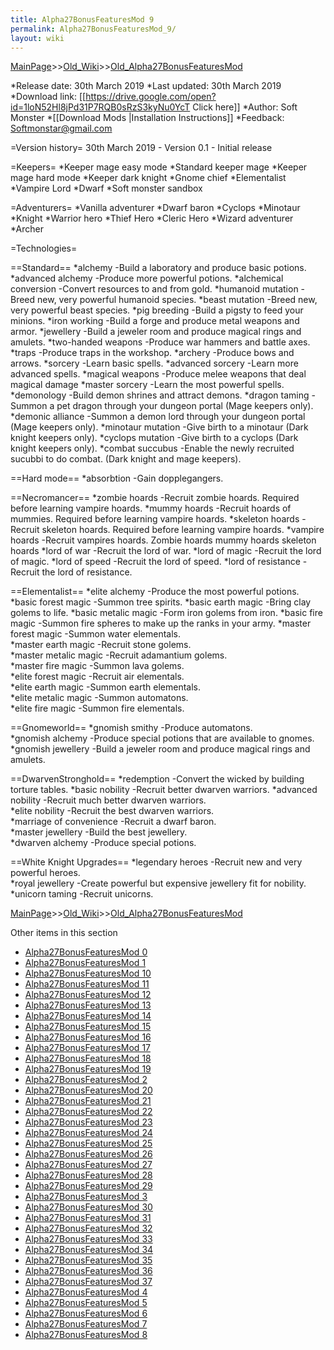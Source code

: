 ```yaml
---
title: Alpha27BonusFeaturesMod 9
permalink: Alpha27BonusFeaturesMod_9/
layout: wiki
---
```


[MainPage](/keeperrl_wiki/ "wikilink")>>[Old_Wiki](/keeperrl_wiki/Old_Wiki "wikilink")>>[Old_Alpha27BonusFeaturesMod](/keeperrl_wiki/Old_Alpha27BonusFeaturesMod "wikilink")

 
 *Release date: 30th March 2019
 *Last updated: 30th March 2019
 *Download link: [[https://drive.google.com/open?id=1loN52Hl8jPd31P7RQB0sRzS3kyNu0YcT Click here]]
 *Author: Soft Monster
 *[[Download Mods |Installation Instructions]]
 *Feedback: Softmonstar@gmail.com

=Version history=
30th March 2019 - Version 0.1 - Initial release 

=Keepers=
*Keeper mage easy mode
*Standard keeper mage
*Keeper mage hard mode
*Keeper dark knight
*Gnome chief
*Elementalist
*Vampire Lord
*Dwarf
*Soft monster sandbox

=Adventurers=
*Vanilla adventurer
*Dwarf baron
*Cyclops
*Minotaur
*Knight
*Warrior hero
*Thief Hero
*Cleric Hero
*Wizard adventurer
*Archer

=Technologies=

==Standard==
*alchemy                   -Build a laboratory and produce basic potions.
*advanced alchemy         -Produce more powerful potions.
*alchemical conversion    -Convert resources to and from gold.
*humanoid mutation        -Breed new, very powerful humanoid species.
*beast mutation           -Breed new, very powerful beast species.
*pig breeding             -Build a pigsty to feed your minions.
*iron working             -Build a forge and produce metal weapons and armor.
*jewellery                -Build a jeweler room and produce magical rings and amulets.
*two-handed weapons       -Produce war hammers and battle axes.
*traps                    -Produce traps in the workshop.
*archery                  -Produce bows and arrows.
*sorcery                  -Learn basic spells.
*advanced sorcery         -Learn more advanced spells.
*magical weapons          -Produce melee weapons that deal magical damage
*master sorcery           -Learn the most powerful spells.
*demonology               -Build demon shrines and attract demons.
*dragon taming            -Summon a pet dragon through your dungeon portal (Mage keepers only).
*demonic alliance         -Summon a demon lord through your dungeon portal (Mage keepers only).
*minotaur mutation        -Give birth to a minotaur (Dark knight keepers only).
*cyclops mutation         -Give birth to a cyclops  (Dark knight keepers only).
*combat succubus          -Enable the newly recruited sucubbi to do combat. (Dark knight and mage keepers).

==Hard mode==
*absorbtion               -Gain dopplegangers.

==Necromancer==
*zombie hoards            -Recruit zombie hoards. Required before learning vampire hoards.
*mummy hoards             -Recruit hoards of mummies. Required before learning vampire hoards.
*skeleton hoards          -Recruit skeleton hoards. Required before learning vampire hoards.
*vampire hoards           -Recruit vampires hoards. Zombie hoards mummy hoards skeleton hoards
*lord of war              -Recruit the lord of war.
*lord of magic            -Recruit the lord of magic.
*lord of speed            -Recruit the lord of speed.
*lord of resistance       -Recruit the lord of resistance.

==Elementalist==
*elite alchemy            -Produce the most powerful potions. 
*basic forest magic       -Summon tree spirits.
*basic earth magic        -Bring clay golems to life.
*basic metalic magic      -Form iron golems from iron.
*basic fire magic         -Summon fire spheres to make up the ranks in your army.
*master forest magic      -Summon water elementals.          
*master earth magic       -Recruit stone golems.             
*master metalic magic     -Recruit adamantium golems.        
*master fire magic        -Summon lava golems.               
*elite forest magic       -Recruit air elementals.                       
*elite earth magic        -Summon earth elementals.          
*elite metalic magic      -Summon automatons.                
*elite fire magic         -Summon fire elementals.           

==Gnomeworld==
*gnomish smithy           -Produce automatons.                                   
*gnomish alchemy          -Produce special potions that are available to gnomes.    
*gnomish jewellery        -Build a jeweler room and produce magical rings and amulets.

==DwarvenStronghold==
*redemption               -Convert the wicked by building torture tables.
*basic nobility           -Recruit better dwarven warriors.
*advanced nobility        -Recruit much better dwarven warriors.                   
*elite nobility           -Recruit the best dwarven warriors.                        
*marriage of convenience  -Recruit a dwarf baron.                                   
*master jewellery         -Build the best jewellery.                               
*dwarven alchemy          -Produce special potions.                               

==White Knight Upgrades==
*legendary heroes         -Recruit new and very powerful heroes.                   
*royal jewellery          -Create powerful but expensive jewellery fit for nobility.   
*unicorn taming           -Recruit unicorns.

[MainPage](/keeperrl_wiki/ "wikilink")>>[Old_Wiki](/keeperrl_wiki/Old_Wiki "wikilink")>>[Old_Alpha27BonusFeaturesMod](/keeperrl_wiki/Old_Alpha27BonusFeaturesMod "wikilink")

Other items in this section
-    [Alpha27BonusFeaturesMod 0](/keeperrl_wiki/Alpha27BonusFeaturesMod_0 "wikilink")
-    [Alpha27BonusFeaturesMod 1](/keeperrl_wiki/Alpha27BonusFeaturesMod_1 "wikilink")
-    [Alpha27BonusFeaturesMod 10](/keeperrl_wiki/Alpha27BonusFeaturesMod_10 "wikilink")
-    [Alpha27BonusFeaturesMod 11](/keeperrl_wiki/Alpha27BonusFeaturesMod_11 "wikilink")
-    [Alpha27BonusFeaturesMod 12](/keeperrl_wiki/Alpha27BonusFeaturesMod_12 "wikilink")
-    [Alpha27BonusFeaturesMod 13](/keeperrl_wiki/Alpha27BonusFeaturesMod_13 "wikilink")
-    [Alpha27BonusFeaturesMod 14](/keeperrl_wiki/Alpha27BonusFeaturesMod_14 "wikilink")
-    [Alpha27BonusFeaturesMod 15](/keeperrl_wiki/Alpha27BonusFeaturesMod_15 "wikilink")
-    [Alpha27BonusFeaturesMod 16](/keeperrl_wiki/Alpha27BonusFeaturesMod_16 "wikilink")
-    [Alpha27BonusFeaturesMod 17](/keeperrl_wiki/Alpha27BonusFeaturesMod_17 "wikilink")
-    [Alpha27BonusFeaturesMod 18](/keeperrl_wiki/Alpha27BonusFeaturesMod_18 "wikilink")
-    [Alpha27BonusFeaturesMod 19](/keeperrl_wiki/Alpha27BonusFeaturesMod_19 "wikilink")
-    [Alpha27BonusFeaturesMod 2](/keeperrl_wiki/Alpha27BonusFeaturesMod_2 "wikilink")
-    [Alpha27BonusFeaturesMod 20](/keeperrl_wiki/Alpha27BonusFeaturesMod_20 "wikilink")
-    [Alpha27BonusFeaturesMod 21](/keeperrl_wiki/Alpha27BonusFeaturesMod_21 "wikilink")
-    [Alpha27BonusFeaturesMod 22](/keeperrl_wiki/Alpha27BonusFeaturesMod_22 "wikilink")
-    [Alpha27BonusFeaturesMod 23](/keeperrl_wiki/Alpha27BonusFeaturesMod_23 "wikilink")
-    [Alpha27BonusFeaturesMod 24](/keeperrl_wiki/Alpha27BonusFeaturesMod_24 "wikilink")
-    [Alpha27BonusFeaturesMod 25](/keeperrl_wiki/Alpha27BonusFeaturesMod_25 "wikilink")
-    [Alpha27BonusFeaturesMod 26](/keeperrl_wiki/Alpha27BonusFeaturesMod_26 "wikilink")
-    [Alpha27BonusFeaturesMod 27](/keeperrl_wiki/Alpha27BonusFeaturesMod_27 "wikilink")
-    [Alpha27BonusFeaturesMod 28](/keeperrl_wiki/Alpha27BonusFeaturesMod_28 "wikilink")
-    [Alpha27BonusFeaturesMod 29](/keeperrl_wiki/Alpha27BonusFeaturesMod_29 "wikilink")
-    [Alpha27BonusFeaturesMod 3](/keeperrl_wiki/Alpha27BonusFeaturesMod_3 "wikilink")
-    [Alpha27BonusFeaturesMod 30](/keeperrl_wiki/Alpha27BonusFeaturesMod_30 "wikilink")
-    [Alpha27BonusFeaturesMod 31](/keeperrl_wiki/Alpha27BonusFeaturesMod_31 "wikilink")
-    [Alpha27BonusFeaturesMod 32](/keeperrl_wiki/Alpha27BonusFeaturesMod_32 "wikilink")
-    [Alpha27BonusFeaturesMod 33](/keeperrl_wiki/Alpha27BonusFeaturesMod_33 "wikilink")
-    [Alpha27BonusFeaturesMod 34](/keeperrl_wiki/Alpha27BonusFeaturesMod_34 "wikilink")
-    [Alpha27BonusFeaturesMod 35](/keeperrl_wiki/Alpha27BonusFeaturesMod_35 "wikilink")
-    [Alpha27BonusFeaturesMod 36](/keeperrl_wiki/Alpha27BonusFeaturesMod_36 "wikilink")
-    [Alpha27BonusFeaturesMod 37](/keeperrl_wiki/Alpha27BonusFeaturesMod_37 "wikilink")
-    [Alpha27BonusFeaturesMod 4](/keeperrl_wiki/Alpha27BonusFeaturesMod_4 "wikilink")
-    [Alpha27BonusFeaturesMod 5](/keeperrl_wiki/Alpha27BonusFeaturesMod_5 "wikilink")
-    [Alpha27BonusFeaturesMod 6](/keeperrl_wiki/Alpha27BonusFeaturesMod_6 "wikilink")
-    [Alpha27BonusFeaturesMod 7](/keeperrl_wiki/Alpha27BonusFeaturesMod_7 "wikilink")
-    [Alpha27BonusFeaturesMod 8](/keeperrl_wiki/Alpha27BonusFeaturesMod_8 "wikilink")
